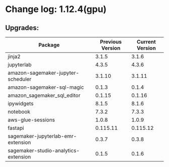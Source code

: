 # Change log: 1.12.4(gpu)

## Upgrades: 

Package | Previous Version | Current Version
---|---|---
jinja2|3.1.5|3.1.6
jupyterlab|4.3.5|4.3.6
amazon-sagemaker-jupyter-scheduler|3.1.10|3.1.11
amazon-sagemaker-sql-magic|0.1.3|0.1.4
amazon_sagemaker_sql_editor|0.1.15|0.1.16
ipywidgets|8.1.5|8.1.6
notebook|7.3.2|7.3.3
aws-glue-sessions|1.0.8|1.0.9
fastapi|0.115.11|0.115.12
sagemaker-jupyterlab-emr-extension|0.3.7|0.3.8
sagemaker-studio-analytics-extension|0.1.5|0.1.6
